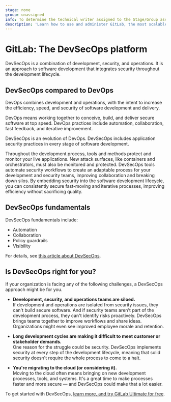 ```yaml
---
stage: none
group: unassigned
info: To determine the technical writer assigned to the Stage/Group associated with this page, see https://handbook.gitlab.com/handbook/product/ux/technical-writing/#assignments
description: 'Learn how to use and administer GitLab, the most scalable Git-based fully integrated platform for software development.'
---
```


# GitLab: The DevSecOps platform

 DevSecOps is a combination of development, security, and operations.
 It is an approach to software development that integrates security throughout the development lifecycle.

## DevSecOps compared to DevOps

DevOps combines development and operations, with the intent to increase the efficiency,
speed, and security of software development and delivery.

DevOps means working together to conceive, build, and deliver secure software at top speed.
DevOps practices include automation, collaboration, fast feedback, and iterative improvement.

DevSecOps is an evolution of DevOps. DevSecOps includes application security practices in every stage of software development.

Throughout the development process, tools and methods protect and monitor your live applications.
New attack surfaces, like containers and orchestrators, must also be monitored and protected.
DevSecOps tools automate security workflows to create an adaptable process for your development
and security teams, improving collaboration and breaking down silos.
By embedding security into the software development lifecycle, you can consistently secure fast-moving
and iterative processes, improving efficiency without sacrificing quality.

## DevSecOps fundamentals

DevSecOps fundamentals include:

- Automation
- Collaboration
- Policy guardrails
- Visibility

For details, see [this article about DevSecOps](https://about.gitlab.com/topics/devsecops/).

## Is DevSecOps right for you?

If your organization is facing any of the following challenges, a DevSecOps approach might be for you.

- **Development, security, and operations teams are siloed.**  
  If development and operations are isolated from security issues,
  they can't build secure software. And if security teams aren't part of the development process,
  they can't identify risks proactively. DevSecOps brings teams together to improve workflows
  and share ideas. Organizations might even see improved employee morale and retention.

- **Long development cycles are making it difficult to meet customer or stakeholder demands.**  
  One reason for the struggle could be security. DevSecOps implements security at every step of
  the development lifecycle, meaning that solid security doesn't require the whole process to come to a halt.

- **You're migrating to the cloud (or considering it).**  
  Moving to the cloud often means bringing on new development processes, tools, and systems.
  It's a great time to make processes faster and more secure — and DevSecOps could make that a lot easier.

To get started with DevSecOps,
[learn more, and try GitLab Ultimate for free](https://about.gitlab.com/solutions/security-compliance/).
